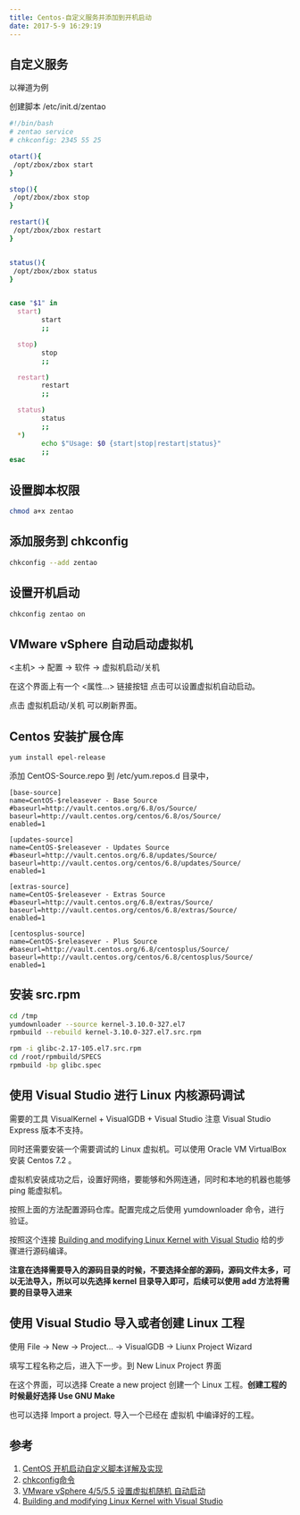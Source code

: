 ```yaml
---
title: Centos-自定义服务并添加到开机启动
date: 2017-5-9 16:29:19
---
```


## 自定义服务

以禅道为例

创建脚本 /etc/init.d/zentao

``` bash
#!/bin/bash
# zentao service
# chkconfig: 2345 55 25

otart(){
 /opt/zbox/zbox start
}

stop(){
 /opt/zbox/zbox stop
}

restart(){
 /opt/zbox/zbox restart
}


status(){
 /opt/zbox/zbox status
}


case "$1" in
  start)
        start
        ;;

  stop)
        stop
        ;;

  restart)
        restart
        ;;

  status)
        status
        ;;
  *)
        echo $"Usage: $0 {start|stop|restart|status}"
        ;;
esac
```

## 设置脚本权限

``` bash
chmod a+x zentao
```

## 添加服务到 chkconfig

``` bash
chkconfig --add zentao
```

## 设置开机启动

``` bash
chkconfig zentao on
```

## VMware vSphere 自动启动虚拟机

<主机> -> 配置 -> 软件 -> 虚拟机启动/关机

在这个界面上有一个 <属性...> 链接按钮 点击可以设置虚拟机自动启动。

点击 虚拟机启动/关机 可以刷新界面。

## Centos 安装扩展仓库

``` bash
yum install epel-release
```

添加 CentOS-Source.repo 到 /etc/yum.repos.d 目录中，

``` repo
[base-source]
name=CentOS-$releasever - Base Source
#baseurl=http://vault.centos.org/6.8/os/Source/
baseurl=http://vault.centos.org/centos/6.8/os/Source/
enabled=1

[updates-source]
name=CentOS-$releasever - Updates Source
#baseurl=http://vault.centos.org/6.8/updates/Source/
baseurl=http://vault.centos.org/centos/6.8/updates/Source/
enabled=1

[extras-source]
name=CentOS-$releasever - Extras Source
#baseurl=http://vault.centos.org/6.8/extras/Source/
baseurl=http://vault.centos.org/centos/6.8/extras/Source/
enabled=1

[centosplus-source]
name=CentOS-$releasever - Plus Source
#baseurl=http://vault.centos.org/6.8/centosplus/Source/
baseurl=http://vault.centos.org/centos/6.8/centosplus/Source/
enabled=1
```

## 安装 src.rpm

``` bash
cd /tmp
yumdownloader --source kernel-3.10.0-327.el7
rpmbuild --rebuild kernel-3.10.0-327.el7.src.rpm

rpm -i glibc-2.17-105.el7.src.rpm
cd /root/rpmbuild/SPECS
rpmbuild -bp glibc.spec
```

## 使用 Visual Studio 进行 Linux 内核源码调试

需要的工具 VisualKernel + VisualGDB + Visual Studio 注意 Visual Studio Express 版本不支持。

同时还需要安装一个需要调试的 Linux 虚拟机。可以使用 Oracle VM VirtualBox 安装 Centos 7.2 。

虚拟机安装成功之后，设置好网络，要能够和外网连通，同时和本地的机器也能够 ping 能虚拟机。

按照上面的方法配置源码仓库。配置完成之后使用 yumdownloader 命令，进行验证。

按照这个连接 [Building and modifying Linux Kernel with Visual Studio](http://sysprogs.com/VisualKernel/tutorials/kernel/) 给的步骤进行源码编译。

**注意在选择需要导入的源码目录的时候，不要选择全部的源码，源码文件太多，可以无法导入，所以可以先选择 kernel 目录导入即可，后续可以使用 add 方法将需要的目录导入进来**

## 使用 Visual Studio 导入或者创建 Linux 工程

使用 File -> New -> Project... -> VisualGDB -> Liunx Project Wizard

填写工程名称之后，进入下一步。到 New Linux Project 界面

在这个界面，可以选择 Create a new project 创建一个 Linux 工程。**创建工程的时候最好选择 Use GNU Make**

也可以选择 Import a project. 导入一个已经在 虚拟机 中编译好的工程。

## 参考
1. [CentOS 开机启动自定义脚本详解及实现](http://www.jb51.net/article/98471.htm)
2. [chkconfig命令](http://blog.csdn.net/youyu_buzai/article/details/3956845)
3. [VMware vSphere 4/5/5.5 设置虚拟机随机 自动启动](http://www.aikaiyuan.com/7477.html)
4. [Building and modifying Linux Kernel with Visual Studio](http://sysprogs.com/VisualKernel/tutorials/kernel/)